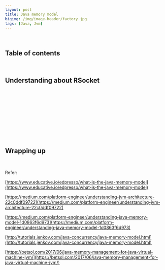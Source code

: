 ```yaml
---
layout: post
title: Java memory model
bigimg: /img/image-header/factory.jpg
tags: [Java, Jvm]
---
```




<br>

## Table of contents





<br>

## Understanding about RSocket 






<br>

## 





<br>

## 





<br>

## 






<br>

## Wrapping up






<br>

Refer:

[https://www.educative.io/edpresso/what-is-the-java-memory-model](https://www.educative.io/edpresso/what-is-the-java-memory-model)

[https://medium.com/platform-engineer/understanding-jvm-architecture-22c0ddf09722](https://medium.com/platform-engineer/understanding-jvm-architecture-22c0ddf09722)

[https://medium.com/platform-engineer/understanding-java-memory-model-1d0863f6d973](https://medium.com/platform-engineer/understanding-java-memory-model-1d0863f6d973)

[http://tutorials.jenkov.com/java-concurrency/java-memory-model.html](http://tutorials.jenkov.com/java-concurrency/java-memory-model.html)

[https://betsol.com/2017/06/java-memory-management-for-java-virtual-machine-jvm/](https://betsol.com/2017/06/java-memory-management-for-java-virtual-machine-jvm/)